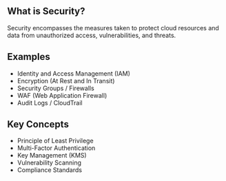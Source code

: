 ## What is Security?
Security encompasses the measures taken to protect cloud resources and data from unauthorized access, vulnerabilities, and threats.

## Examples
* Identity and Access Management (IAM)
* Encryption (At Rest and In Transit)
* Security Groups / Firewalls
* WAF (Web Application Firewall)
* Audit Logs / CloudTrail

## Key Concepts
* Principle of Least Privilege
* Multi-Factor Authentication
* Key Management (KMS)
* Vulnerability Scanning
* Compliance Standards
